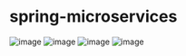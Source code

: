 # spring-microservices
![image](https://user-images.githubusercontent.com/69948118/176106137-090a24ce-7c64-40ed-b597-0ecd3b4ca08e.png)
![image](https://user-images.githubusercontent.com/69948118/176106240-94e82ed9-93ec-4db5-bd2b-d5962e8e4ad3.png)
![image](https://user-images.githubusercontent.com/69948118/176136116-4e31f9bd-7373-43c3-bd51-cfb8b9f3e261.png)
![image](https://user-images.githubusercontent.com/69948118/176137314-7c84cbbb-831f-4189-9f79-115afbb53f90.png)
